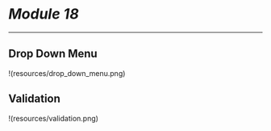 # *Module 18*
---

## **Drop Down Menu**
!(resources/drop_down_menu.png)

## **Validation**

!(resources/validation.png)
